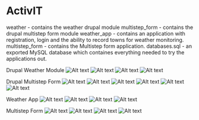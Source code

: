 # ActivIT

weather - contains the weather drupal module
multistep_form - contains the drupal multistep form module
weather_app - contains an application with registration, login and the ability to record towns for weather monitoring.
multistep_form - contains the Multistep form application.
databases.sql - an exported MySQL database which containes everything needed to try the applications out.


Drupal Weather Module
![Alt text](/drupal/weather/screenshots/1.png "Screenshot 1")
![Alt text](/drupal/weather/screenshots/2.png "Screenshot 2")
![Alt text](/drupal/weather/screenshots/3.png "Screenshot 3")
![Alt text](/drupal/weather/screenshots/4.png "Screenshot 4")


Drupal Multistep Form
![Alt text](/drupal/multistep_form/screenshots/1.png "Screenshot 1")
![Alt text](/drupal/multistep_form/screenshots/2.png "Screenshot 2")
![Alt text](/drupal/multistep_form/screenshots/3.png "Screenshot 3")
![Alt text](/drupal/multistep_form/screenshots/4.png "Screenshot 4")
![Alt text](/drupal/multistep_form/screenshots/5.png "Screenshot 5")
![Alt text](/drupal/multistep_form/screenshots/6.png "Screenshot 6")


Weather App
![Alt text](/weather_app/screenshots/1.png "Screenshot 1")
![Alt text](/weather_app/screenshots/2.png "Screenshot 2")
![Alt text](/weather_app/screenshots/3.png "Screenshot 3")
![Alt text](/weather_app/screenshots/4.png "Screenshot 4")


Multistep Form
![Alt text](/multistep_form/screenshots/1.png "Screenshot 1")
![Alt text](/multistep_form/screenshots/2.png "Screenshot 2")
![Alt text](/multistep_form/screenshots/3.png "Screenshot 3")
![Alt text](/multistep_form/screenshots/4.png "Screenshot 4")

